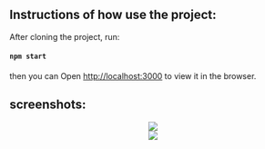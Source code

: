 ## Instructions of how use the project:
After cloning the project, run:
#### `npm start`
then you can Open [http://localhost:3000](http://localhost:3000) to view it in the browser.
## screenshots:
<div align="center">
  <image src="https://user-images.githubusercontent.com/68134403/139710311-8d6509a5-e9db-4456-a3d5-7515d2df96b1.png"/>
</div>
<div align="center">
  <image src="https://user-images.githubusercontent.com/68134403/139710329-76b2cee6-4b97-436b-927c-dc6402174d14.png"/>
</div>
